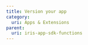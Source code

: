 ```yaml
---
title: Version your app
category:
  uri: Apps & Extensions
parent:
  uri: iris-app-sdk-functions
---
```



